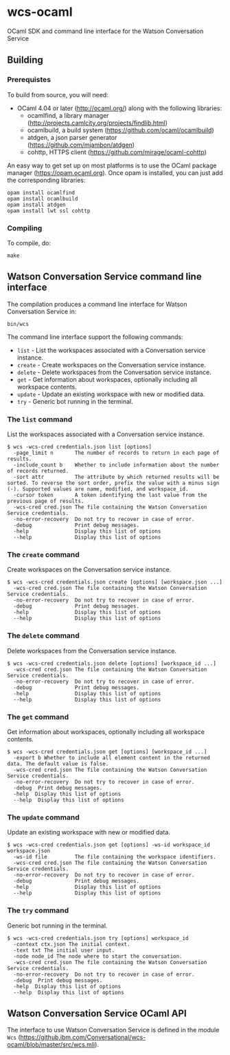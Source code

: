 # wcs-ocaml
OCaml SDK and command line interface for the Watson Conversation Service

## Building
### Prerequistes

To build from source, you will need:
- OCaml 4.04 or later (http://ocaml.org/) along with the following libraries:
  - ocamlfind, a library manager (http://projects.camlcity.org/projects/findlib.html)
  - ocamlbuild, a build system (https://github.com/ocaml/ocamlbuild)
  - atdgen, a json parser generator (https://github.com/mjambon/atdgen)
  - cohttp, HTTPS client (https://github.com/mirage/ocaml-cohttp)

An easy way to get set up on most platforms is to use the OCaml
package manager (https://opam.ocaml.org). Once opam is installed, you
can just add the corresponding libraries:
```
opam install ocamlfind
opam install ocamlbuild
opam install atdgen
opam install lwt ssl cohttp
```

### Compiling

To compile, do:

```
make
```

## Watson Conversation Service command line interface

The compilation produces a command line interface for Watson
Conversation Service in:

```
bin/wcs
```

The command line interface support the following commands:
  * `list` - List the workspaces associated with a Conversation service instance.
  * `create` - Create workspaces on the Conversation service instance.
  * `delete` - Delete workspaces from the Conversation service instance.
  * `get` - Get information about workspaces, optionally including all workspace contents.
  * `update` - Update an existing workspace with new or modified data.
  * `try` - Generic bot running in the terminal.


### The `list` command

List the workspaces associated with a Conversation service instance.

```
$ wcs -wcs-cred credentials.json list [options]
  -page_limit n       The number of records to return in each page of results.
  -include_count b    Whether to include information about the number of records returned.
  -sort attr          The attribute by which returned results will be sorted. To reverse the sort order, prefix the value with a minus sign (-). Supported values are name, modified, and workspace_id.
  -cursor token       A token identifying the last value from the previous page of results.
  -wcs-cred cred.json The file containing the Watson Conversation Service credentials.
  -no-error-recovery  Do not try to recover in case of error.
  -debug              Print debug messages.
  -help               Display this list of options
  --help              Display this list of options
  ```


### The `create` command

Create workspaces on the Conversation service instance.

```
$ wcs -wcs-cred credentials.json create [options] [workspace.json ...]
  -wcs-cred cred.json The file containing the Watson Conversation Service credentials.
  -no-error-recovery  Do not try to recover in case of error.
  -debug              Print debug messages.
  -help               Display this list of options
  --help              Display this list of options
```

### The `delete` command

Delete workspaces from the Conversation service instance.

```
$ wcs -wcs-cred credentials.json delete [options] [workspace_id ...]
  -wcs-cred cred.json The file containing the Watson Conversation Service credentials.
  -no-error-recovery  Do not try to recover in case of error.
  -debug              Print debug messages.
  -help               Display this list of options
  --help              Display this list of options
```

### The `get` command

Get information about workspaces, optionally including all workspace contents.

```
$ wcs -wcs-cred credentials.json get [options] [workspace_id ...]
  -export b Whether to include all element content in the returned data. The default value is false.
  -wcs-cred cred.json The file containing the Watson Conversation Service credentials.
  -no-error-recovery  Do not try to recover in case of error.
  -debug  Print debug messages.
  -help  Display this list of options
  --help  Display this list of options
```

### The `update` command

Update an existing workspace with new or modified data.

```
$ wcs -wcs-cred credentials.json get [options] -ws-id workspace_id workspace.json
  -ws-id file         The file containing the workspace identifiers.
  -wcs-cred cred.json The file containing the Watson Conversation Service credentials.
  -no-error-recovery  Do not try to recover in case of error.
  -debug              Print debug messages.
  -help               Display this list of options
  --help              Display this list of options
```


### The `try` command

Generic bot running in the terminal.

```
$ wcs -wcs-cred credentials.json try [options] workspace_id
  -context ctx.json The initial context.
  -text txt The initial user input.
  -node node_id The node where to start the conversation.
  -wcs-cred cred.json The file containing the Watson Conversation Service credentials.
  -no-error-recovery  Do not try to recover in case of error.
  -debug  Print debug messages.
  -help  Display this list of options
  --help  Display this list of options
  ```


## Watson Conversation Service OCaml API

The interface to use Watson Conversation Service is defined in the
module `Wcs` (https://github.ibm.com/Conversational/wcs-ocaml/blob/master/src/wcs.mli).
